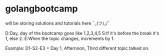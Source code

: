 # golangbootcamp
will be storing solutions and tutorials here ¯\_(ツ)_/¯

D:Day, day of the bootcamp goes like 1,2,3,4,5
S:If it's before the break it's 1, else 2.
E:When the topic changes, increments by 1.

Example: 
D1-S2-E3 = Day 1, Afternoon, Third different topic talked on.
